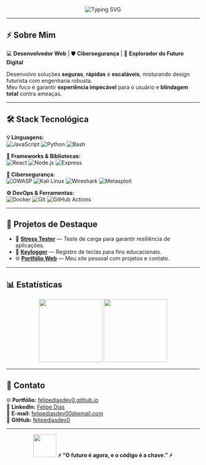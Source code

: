 <!-- Banner Cyberpunk Animado -->
<p align="center">
  <img src="https://readme-typing-svg.demolab.com?font=Share+Tech+Mono&size=28&duration=4000&pause=1000&color=FF00E4&center=true&vCenter=true&width=850&lines=%F0%9F%94%90+Bem-vindo+ao+Mainframe+do+Felipe+Dias+%F0%9F%94%90;Desenvolvedor+Web+Full+Stack;Especialista+em+Ciberseguran%C3%A7a;Performance+%26+Prote%C3%A7%C3%A3o+em+Primeiro+Lugar;Interface+100%25+Neon" alt="Typing SVG">
</p>

---

## ⚡ Sobre Mim
💻 **Desenvolvedor Web** | 🛡 **Cibersegurança** | 🌌 **Explorador do Futuro Digital**

Desenvolvo soluções **seguras**, **rápidas** e **escaláveis**, misturando design futurista com engenharia robusta.  
Meu foco é garantir **experiência impecável** para o usuário e **blindagem total** contra ameaças.

---

## 🛠️ Stack Tecnológica

**💡 Linguagens:**  
![JavaScript](https://img.shields.io/badge/JavaScript-0a0a0a?style=for-the-badge&logo=javascript&logoColor=F7DF1E)
![Python](https://img.shields.io/badge/Python-0a0a0a?style=for-the-badge&logo=python&logoColor=3776AB)
![Bash](https://img.shields.io/badge/Bash-0a0a0a?style=for-the-badge&logo=gnubash&logoColor=4EAA25)

**🧩 Frameworks & Bibliotecas:**  
![React](https://img.shields.io/badge/React-0a0a0a?style=for-the-badge&logo=react&logoColor=61DAFB)
![Node.js](https://img.shields.io/badge/Node.js-0a0a0a?style=for-the-badge&logo=nodedotjs&logoColor=339933)
![Express](https://img.shields.io/badge/Express-0a0a0a?style=for-the-badge&logo=express&logoColor=white)

**🔐 Cibersegurança:**  
![OWASP](https://img.shields.io/badge/OWASP-0a0a0a?style=for-the-badge&logo=owasp&logoColor=white)
![Kali Linux](https://img.shields.io/badge/Kali%20Linux-0a0a0a?style=for-the-badge&logo=kalilinux&logoColor=blue)
![Wireshark](https://img.shields.io/badge/Wireshark-0a0a0a?style=for-the-badge&logo=wireshark&logoColor=1679A7)
![Metasploit](https://img.shields.io/badge/Metasploit-0a0a0a?style=for-the-badge&logo=metasploit&logoColor=FF00E4)

**⚙ DevOps & Ferramentas:**  
![Docker](https://img.shields.io/badge/Docker-0a0a0a?style=for-the-badge&logo=docker&logoColor=2496ED)
![Git](https://img.shields.io/badge/Git-0a0a0a?style=for-the-badge&logo=git&logoColor=F05032)
![GitHub Actions](https://img.shields.io/badge/GitHub%20Actions-0a0a0a?style=for-the-badge&logo=githubactions&logoColor=2088FF)

---

## 🚀 Projetos de Destaque
- 🔐 **[Stress Tester](https://github.com/felipediasdev0/stress-tester)** — Teste de carga para garantir resiliência de aplicações.  
- 🧰 **[Keylogger](https://github.com/felipediasdev0/keylogger)** — Registro de teclas para fins educacionais.  
- 🌐 **[Portfólio Web](https://felipediasdev0.github.io/)** — Meu site pessoal com projetos e contato.

---

## 📊 Estatísticas 

<p align="center">
  <img src="https://github-readme-streak-stats.herokuapp.com/?user=felipediasdev0&theme=highcontrast&ring=FF00E4&fire=00FFF7&currStreakLabel=00FFF7" height="165"/>
  <img src="https://github-readme-stats.vercel.app/api/top-langs/?username=felipediasdev0&layout=compact&title_color=FF00E4&text_color=FFFFFF&bg_color=0a0a0a&icon_color=00FFF7" height="165"/>
</p>

---

## 📡 Contato
🌐 **Portfólio:** [felipediasdev0.github.io](https://felipediasdev0.github.io/)  
💼 **LinkedIn:** [Felipe Dias](https://linkedin.com/in/felipediasdev00)  
📧 **E-mail:** [felipediasdev00@email.com](mailto:felipediasdev00@email.com)  
🐙 **GitHub:** [felipediasdev0](https://github.com/felipediasdev0)  

---

<p align="center">
  <img src="https://media.giphy.com/media/xT1XGNBG2dYlYq3nNS/giphy.gif" width="60">  
  <strong>⚡ “O futuro é agora, e o código é a chave.” ⚡</strong>
</p>

